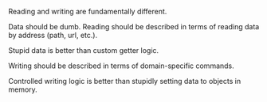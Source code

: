 
Reading and writing are fundamentally different.


Data should be dumb. Reading should be described in terms of reading data
by address (path, url, etc.).

Stupid data is better than custom getter logic.


Writing should be described in terms of domain-specific commands.

Controlled writing logic is better than stupidly setting data to objects in memory.
